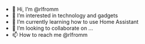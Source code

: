 - 👋 Hi, I’m @rlfromm
- 👀 I’m interested in technology and gadgets
- 🌱 I’m currently learning how to use Home Assistant
- 💞️ I’m looking to collaborate on ...
- 📫 How to reach me @rlfromm

<!---
rlfromm/rlfromm is a ✨ special ✨ repository because its `README.md` (this file) appears on your GitHub profile.
You can click the Preview link to take a look at your changes.
--->
